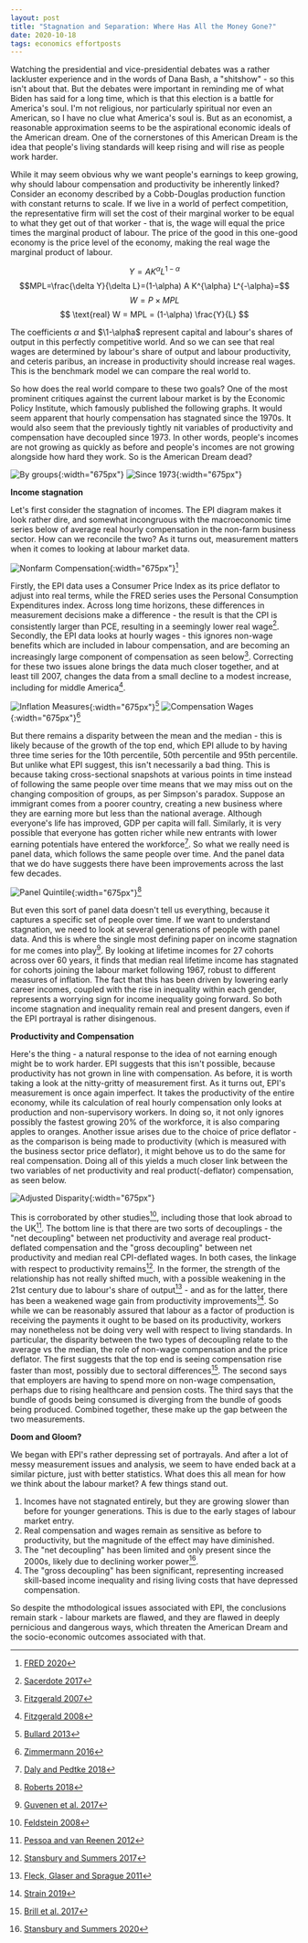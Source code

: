 ```yaml
---
layout: post
title: "Stagnation and Separation: Where Has All the Money Gone?"
date: 2020-10-18
tags: economics effortposts
---
```


Watching the presidential and vice-presidential debates was a rather lackluster experience and in the words of Dana Bash, a "shitshow" - so this isn't about that. But the debates were important in reminding me of what Biden has said for a long time, which is that this election is a battle for America's soul. I'm not religious, nor particularly spiritual nor even an American, so I have no clue what America's soul is. But as an economist, a reasonable approximation seems to be the aspirational economic ideals of the American dream. One of the cornerstones of this American Dream is the idea that people's living standards will keep rising and will rise as people work harder.

While it may seem obvious why we want people's earnings to keep growing, why should labour compensation and productivity be inherently linked? Consider an economy described by a Cobb-Douglas production function with constant returns to scale. If we live in a world of perfect competition, the representative firm will set the cost of their marginal worker to be equal to what they get out of that worker - that is, the wage will equal the price times the marginal product of labour. The price of the good in this one-good economy is the price level of the economy, making the real wage the marginal product of labour.

$$Y=A K^\alpha L^{1-\alpha}$$
$$MPL=\frac{\delta Y}{\delta L}=(1-\alpha) A K^{\alpha} L^{-\alpha}=$$
$$W = P \times MPL$$
$$ \text{real} W = MPL = (1-\alpha) \frac{Y}{L} $$

The coefficients $\alpha$ and $\1-\alpha$ represent capital and labour's shares of output in this perfectly competitive world. And so we can see that real wages are determined by labour's share of output and labour productivity, and ceteris paribus, an increase in productivity should increase real wages. This is the benchmark model we can compare the real world to. 

So how does the real world compare to these two goals? One of the most prominent critiques against the current labour market is by the Economic Policy Institute, which famously published the following graphs. It would seem apparent that hourly compensation has stagnated since the 1970s. It would also seem that the previously tightly nit variables of productivity and compensation have decoupled since 1973. In other words, people's incomes are not growing as quickly as before and people's incomes are not growing alongside how hard they work. So is the American Dream dead?

![By groups](/assets/separategroups.png){:width="675px"}
![Since 1973](/assets/1973onwards.jpg){:width="675px"}

**Income stagnation**

Let's first consider the stagnation of incomes. The EPI diagram makes it look rather dire, and somewhat incongruous with the macroeconomic time series below of average real hourly compensation in the non-farm business sector. How can we reconcile the two? As it turns out, measurement matters when it comes to looking at labour market data.

[^1]: [FRED 2020](https://fred.stlouisfed.org/series/COMPRNFB)

![Nonfarm Compensation](/assets/COMPRNFB19792020.png){:width="675px"}[^1]

Firstly, the EPI data uses a Consumer Price Index as its price deflator to adjust into real terms, while the FRED series uses the Personal Consumption Expenditures index. Across long time horizons, these differences in measurement decisions make a difference - the result is that the CPI is consistently larger than PCE, resulting in a seemingly lower real wage[^2]. Secondly, the EPI data looks at hourly wages - this ignores non-wage benefits which are included in labour compensation, and are becoming an increasingly large component of compensation as seen below[^3]. Correcting for these two issues alone brings the data much closer together, and at least till 2007, changes the data from a small decline to a modest increase, including for middle America[^4].

![Inflation Measures](/assets/pcecpi.png){:width="675px"}[^5]
![Compensation Wages](/assets/compensationwage){:width="675px"}[^6]

[^2]: [Sacerdote 2017](https://www.nber.org/papers/w23292)
[^3]: [Fitzgerald 2007](https://www.minneapolisfed.org/article/2007/has-middle-america-stagnated)
[^4]: [Fitzgerald 2008](https://www.minneapolisfed.org/article/2008/where-has-all-the-income-gone)
[^5]: [Bullard 2013](https://www.stlouisfed.org/~/media/Files/PDFs/publications/pub_assets/pdf/re/2013/c/pres_mes.pdf)
[^6]: [Zimmermann 2016](https://fredblog.stlouisfed.org/2016/09/wages-with-benefits/)

But there remains a disparity between the mean and the median - this is likely because of the growth of the top end, which EPI allude to by having three time series for the 10th percentile, 50th percentile and 95th percentile. But unlike what EPI suggest, this isn't necessarily a bad thing. This is because taking cross-sectional snapshots at various points in time instead of following the same people over time means that we may miss out on the changing composition of groups, as per Simpson's paradox. Suppose an immigrant comes from a poorer country, creating a new business where they are earning more but less than the national average. Although everyone's life has improved, GDP per capita will fall. Similarly, it is very possible that everyone has gotten richer while new entrants with lower earning potentials have entered the workforce[^7]. So what we really need is panel data, which follows the same people over time. And the panel data that we do have suggests there have been improvements across the last few decades.

[^7]: [Daly and Pedtke 2018](https://www.frbsf.org/our-district/about/sf-fed-blog/revisiting-wage-growth-august-2018/)

![Panel Quintile](/assets/panelquintile.png){:width="675px"}[^8]

[^8]: [Roberts 2018](https://medium.com/@russroberts/do-the-rich-capture-all-the-gains-from-economic-growth-c96d93101f9c)

But even this sort of panel data doesn't tell us everything, because it captures a specific set of people over time. If we want to understand stagnation, we need to look at several generations of people with panel data. And this is where the single most defining paper on income stagnation for me comes into play[^9]. By looking at lifetime incomes for 27 cohorts across over 60 years, it finds that median real lifetime income has stagnated for cohorts joining the labour market following 1967, robust to different measures of inflation. The fact that this has been driven by lowering early career incomes, coupled with the rise in inequality within each gender, represents a worrying sign for income inequality going forward. So both income stagnation and inequality remain real and present dangers, even if the EPI portrayal is rather disingenous.

[^9]: [Guvenen et al. 2017](https://www.nber.org/papers/w23371)

**Productivity and Compensation**

Here's the thing - a natural response to the idea of not earning enough might be to work harder. EPI suggests that this isn't possible, because productivity has not grown in line with compensation. As before, it is worth taking a look at the nitty-gritty of measurement first. As it turns out, EPI's measurement is once again imperfect. It takes the productivity of the entire economy, while its calculation of real hourly compensation only looks at production and non-supervisory workers. In doing so, it not only ignores possibly the fastest growing 20% of the workforce, it is also comparing apples to oranges. Another issue arises due to the choice of price deflator - as the comparison is being made to productivity (which is measured with the business sector price deflator), it might behove us to do the same for real compensation. Doing all of this yields a much closer link between the two variables of net productivity and real product(-deflator) compensation, as seen below.

![Adjusted Disparity](/assets/adjusteddisparity.png){:width="675px"}

This is corroborated by other studies[^10], including those that look abroad to the UK[^11]. The bottom line is that there are two sorts of decouplings - the "net decoupling" between net productivity and average real product-deflated compensation and the "gross decoupling" between net productivity and median real CPI-deflated wages. In both cases, the linkage with respect to productivity remains[^12]. In the former, the strength of the relationship has not really shifted much, with a possible weakening in the 21st century due to labour's share of output[^13] - and as for the latter, there has been a weakened wage gain from productivity improvements[^14]. So while we can be reasonably assured that labour as a factor of production is receiving the payments it ought to be based on its productivity, workers may nonetheless not be doing very well with respect to living standards. In particular, the disparity between the two types of decoupling relate to the average vs the median, the role of non-wage compensation and the price deflator. The first suggests that the top end is seeing compensation rise faster than most, possibly due to sectoral differences[^15]. The second says that employers are having to spend more on non-wage compensation, perhaps due to rising healthcare and pension costs. The third says that the bundle of goods being consumed is diverging from the bundle of goods being produced. Combined together, these make up the gap between the two measurements.

[^10]: [Feldstein 2008](https://www.nber.org/papers/w13953)
[^11]: [Pessoa and van Reenen 2012](http://citeseerx.ist.psu.edu/viewdoc/download?doi=10.1.1.360.9511&rep=rep1&type=pdf)
[^12]: [Stansbury and Summers 2017](https://www.piie.com/system/files/documents/summers20171109paper.pdf)
[^13]: [Fleck, Glaser and Sprague 2011](https://www.bls.gov/opub/mlr/2011/01/art3full.pdf)
[^14]: [Strain 2019](https://www.aei.org/wp-content/uploads/2019/02/The-Link-Between-Wages-and-Productivity-is-Strong.pdf)
[^15]: [Brill et al. 2017](https://www.bls.gov/opub/btn/volume-6/pdf/understanding-the-labor-productivity-and-compensation-gap.pdf)

**Doom and Gloom?**

We began with EPI's rather depressing set of portrayals. And after a lot of messy measurement issues and analysis, we seem to have ended back at a similar picture, just with better statistics. What does this all mean for how we think about the labour market? A few things stand out.

1. Incomes have not stagnated entirely, but they are growing slower than before for younger generations. This is due to the early stages of labour market entry.
2. Real compensation and wages remain as sensitive as before to productivity, but the magnitude of the effect may have diminished.
3. The "net decoupling" has been limited and only present since the 2000s, likely due to declining worker power[^16].
4. The "gross decoupling" has been significant, representing increased skill-based income inequality and rising living costs that have depressed compensation.

[^16]: [Stansbury and Summers 2020](https://www.brookings.edu/wp-content/uploads/2020/03/Stansbury-Summers-Conference-Draft.pdf)

So despite the mthodological issues associated with EPI, the conclusions remain stark - labour markets are flawed, and they are flawed in deeply pernicious and dangerous ways, which threaten the American Dream and the socio-economic outcomes associated with that.
